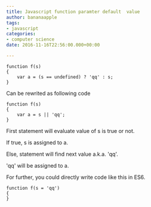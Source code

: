 ```yaml
---
title: Javascript function paramter default  value
author: bananaapple
tags:
- javascript
categories:
- computer science
date: 2016-11-16T22:56:00.000+00:00

---
```

    function f(s)
    {
    	var a = (s == undefined) ? 'qq' : s;
    }

Can be rewrited as following code

    function f(s)
    {
    	var a = s || 'qq';
    }

First statement will evaluate value of s is true or not.

If true, s is assigned to a.

Else, statement will find next value a.k.a. 'qq'.

'qq' will be assigned to a.

For further, you could directly write code like this in ES6.

    function f(s = 'qq')
    {
    }